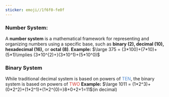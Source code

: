 ```yaml
---
sticker: emoji//1f6f0-fe0f
---
```

### Number System:

A **number system** is a mathematical framework for representing and organizing numbers using a specific base, such as **binary (2), decimal (10), hexadecimal (16),** or **octal (8)**.
**Example:** $\large 375 = (3*100)+(7*10)+(5*1)\implies (3*10^{2)+}(3*10^1)+(5*10^0)$

### Binary System
While traditional decimal system is based on powers of <font color="#548dd4">TEN</font>, the binary system is based on powers of <font color="#d83931">TWO</font>
**Example:** $\large 1011 = (1*2^3)+(0*2^2)+(1*2^1)+(1*2^{0)=}8+0+2+1=11$(in decimal)

